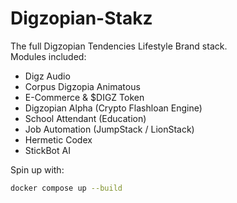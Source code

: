 # Digzopian-Stakz

The full Digzopian Tendencies Lifestyle Brand stack.  
Modules included:
- Digz Audio
- Corpus Digzopia Animatous
- E-Commerce & $DIGZ Token
- Digzopian Alpha (Crypto Flashloan Engine)
- School Attendant (Education)
- Job Automation (JumpStack / LionStack)
- Hermetic Codex
- StickBot AI

Spin up with:

```bash
docker compose up --build
